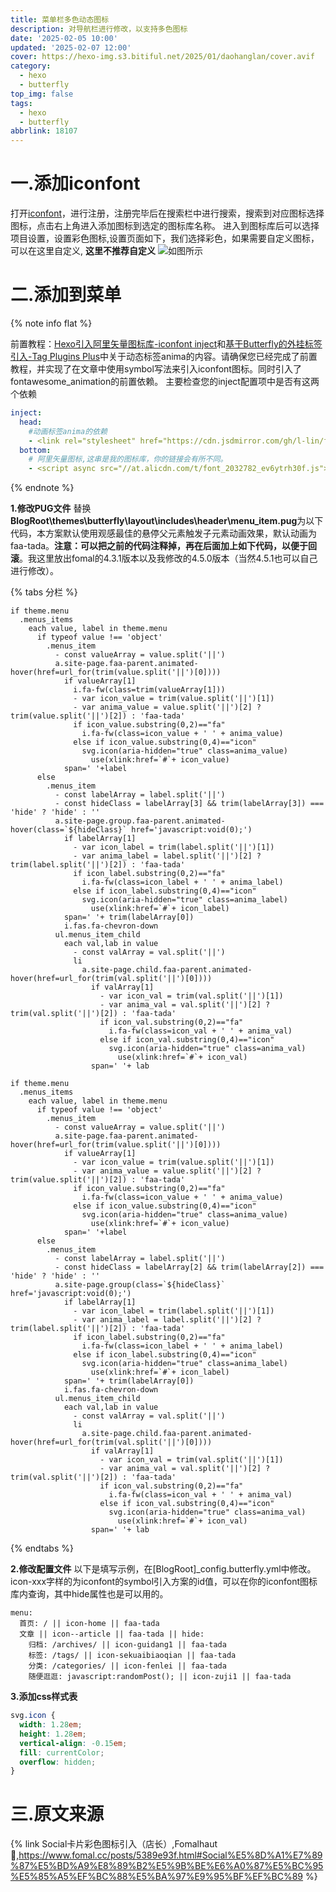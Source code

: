 ```yaml
---
title: 菜单栏多色动态图标
description: 对导航栏进行修改，以支持多色图标
date: '2025-02-05 10:00'
updated: '2025-02-07 12:00'
cover: https://hexo-img.s3.bitiful.net/2025/01/daohanglan/cover.avif
category:
  - hexo
  - butterfly
top_img: false
tags:
  - hexo
  - butterfly
abbrlink: 18107
---
```

# 一.添加iconfont
打开[iconfont](https://www.iconfont.cn/)，进行注册，注册完毕后在搜索栏中进行搜索，搜索到对应图标选择图标，点击右上角进入添加图标到选定的图标库名称。
进入到图标库后可以选择项目设置，设置彩色图标,设置页面如下，我们选择彩色，如果需要自定义图标，可以在这里自定义, **这里不推荐自定义**
![如图所示](/img/2025/01/iconfont/1.avif)
# 二.添加到菜单
{% note info flat %}

前置教程：[Hexo引入阿里矢量图标库-iconfont inject](https://akilar.top/posts/d2ebecef/)和[基于Butterfly的外挂标签引入-Tag Plugins Plus](https://akilar.top/posts/615e2dec/#%E5%8A%A8%E6%80%81%E6%A0%87%E7%AD%BE-anima)中关于动态标签anima的内容。请确保您已经完成了前置教程，并实现了在文章中使用symbol写法来引入iconfont图标。同时引入了fontawesome_animation的前置依赖。
主要检查您的inject配置项中是否有这两个依赖

``` YAML
inject:
  head:
    #动画标签anima的依赖
    - <link rel="stylesheet" href="https://cdn.jsdmirror.com/gh/l-lin/font-awesome-animation/dist/font-awesome-animation.min.css"  media="defer" onload="this.media='all'">
  bottom:
    # 阿里矢量图标,这串是我的图标库，你的链接会有所不同。
    - <script async src="//at.alicdn.com/t/font_2032782_ev6ytrh30f.js"></script>
```
{% endnote %}

**1.修改PUG文件**
替换**BlogRoot\themes\butterfly\layout\includes\header\menu_item.pug**为以下代码，本方案默认使用观感最佳的悬停父元素触发子元素动画效果，默认动画为faa-tada。**注意：可以把之前的代码注释掉，再在后面加上如下代码，以便于回滚**。我这里放出fomal的4.3.1版本以及我修改的4.5.0版本（当然4.5.1也可以自己进行修改）。

{% tabs 分栏 %}

<!-- tab 4.3.1版本 -->
``` PUG
if theme.menu
  .menus_items
    each value, label in theme.menu
      if typeof value !== 'object'
        .menus_item
          - const valueArray = value.split('||')
          a.site-page.faa-parent.animated-hover(href=url_for(trim(value.split('||')[0])))
            if valueArray[1]
              i.fa-fw(class=trim(valueArray[1]))
              - var icon_value = trim(value.split('||')[1])
              - var anima_value = value.split('||')[2] ? trim(value.split('||')[2]) : 'faa-tada'
              if icon_value.substring(0,2)=="fa"      
                i.fa-fw(class=icon_value + ' ' + anima_value)
              else if icon_value.substring(0,4)=="icon"          
                svg.icon(aria-hidden="true" class=anima_value)
                  use(xlink:href=`#`+ icon_value)
            span=' '+label
      else
        .menus_item
          - const labelArray = label.split('||')
          - const hideClass = labelArray[3] && trim(labelArray[3]) === 'hide' ? 'hide' : ''
          a.site-page.group.faa-parent.animated-hover(class=`${hideClass}` href='javascript:void(0);')
            if labelArray[1]
              - var icon_label = trim(label.split('||')[1])
              - var anima_label = label.split('||')[2] ? trim(label.split('||')[2]) : 'faa-tada'
              if icon_label.substring(0,2)=="fa"      
                i.fa-fw(class=icon_label + ' ' + anima_label)
              else if icon_label.substring(0,4)=="icon"    
                svg.icon(aria-hidden="true" class=anima_label)
                  use(xlink:href=`#`+ icon_label)
            span=' '+ trim(labelArray[0])
            i.fas.fa-chevron-down
          ul.menus_item_child
            each val,lab in value 
              - const valArray = val.split('||')
              li
                a.site-page.child.faa-parent.animated-hover(href=url_for(trim(val.split('||')[0])))
                  if valArray[1]
                    - var icon_val = trim(val.split('||')[1])
                    - var anima_val = val.split('||')[2] ? trim(val.split('||')[2]) : 'faa-tada'
                    if icon_val.substring(0,2)=="fa"      
                      i.fa-fw(class=icon_val + ' ' + anima_val)
                    else if icon_val.substring(0,4)=="icon"
                      svg.icon(aria-hidden="true" class=anima_val)
                        use(xlink:href=`#`+ icon_val)                    
                  span=' '+ lab
```
<!-- endtab -->

<!-- tab 4.5.0 版本 -->

``` PUG
if theme.menu
  .menus_items
    each value, label in theme.menu
      if typeof value !== 'object'
        .menus_item
          - const valueArray = value.split('||')
          a.site-page.faa-parent.animated-hover(href=url_for(trim(value.split('||')[0])))
            if valueArray[1]
              - var icon_value = trim(value.split('||')[1])
              - var anima_value = value.split('||')[2] ? trim(value.split('||')[2]) : 'faa-tada'
              if icon_value.substring(0,2)=="fa"
                i.fa-fw(class=icon_value + ' ' + anima_value)
              else if icon_value.substring(0,4)=="icon"
                svg.icon(aria-hidden="true" class=anima_value)
                  use(xlink:href=`#`+ icon_value)
            span=' '+label
      else
        .menus_item
          - const labelArray = label.split('||')
          - const hideClass = labelArray[2] && trim(labelArray[2]) === 'hide' ? 'hide' : ''
          a.site-page.group(class=`${hideClass}` href='javascript:void(0);')
            if labelArray[1]
              - var icon_label = trim(label.split('||')[1])
              - var anima_label = label.split('||')[2] ? trim(label.split('||')[2]) : 'faa-tada'
              if icon_label.substring(0,2)=="fa"
                i.fa-fw(class=icon_label + ' ' + anima_label)
              else if icon_label.substring(0,4)=="icon"
                svg.icon(aria-hidden="true" class=anima_label)
                  use(xlink:href=`#`+ icon_label)
            span=' '+ trim(labelArray[0])
            i.fas.fa-chevron-down
          ul.menus_item_child
            each val,lab in value 
              - const valArray = val.split('||')
              li
                a.site-page.child.faa-parent.animated-hover(href=url_for(trim(val.split('||')[0])))
                  if valArray[1]
                    - var icon_val = trim(val.split('||')[1])
                    - var anima_val = val.split('||')[2] ? trim(val.split('||')[2]) : 'faa-tada'
                    if icon_val.substring(0,2)=="fa"
                      i.fa-fw(class=icon_val + ' ' + anima_val)
                    else if icon_val.substring(0,4)=="icon"
                      svg.icon(aria-hidden="true" class=anima_val)
                        use(xlink:href=`#`+ icon_val)
                  span=' '+ lab
```

<!-- endtab -->

{% endtabs %}

**2.修改配置文件**
以下是填写示例，在[BlogRoot]\_config.butterfly.yml中修改。icon-xxx字样的为iconfont的symbol引入方案的id值，可以在你的iconfont图标库内查询，其中hide属性也是可以用的。
``` YML
menu:
  首页: / || icon-home || faa-tada
  文章 || icon--article || faa-tada || hide:
    归档: /archives/ || icon-guidang1 || faa-tada
    标签: /tags/ || icon-sekuaibiaoqian || faa-tada
    分类: /categories/ || icon-fenlei || faa-tada
    随便逛逛: javascript:randomPost(); || icon-zuji1 || faa-tada
```
**3.添加css样式表**
``` CSS
svg.icon {
  width: 1.28em;
  height: 1.28em;
  vertical-align: -0.15em;
  fill: currentColor;
  overflow: hidden;
}
```
# 三.原文来源
{% link Social卡片彩色图标引入（店长）,Fomalhaut🥝,https://www.fomal.cc/posts/5389e93f.html#Social%E5%8D%A1%E7%89%87%E5%BD%A9%E8%89%B2%E5%9B%BE%E6%A0%87%E5%BC%95%E5%85%A5%EF%BC%88%E5%BA%97%E9%95%BF%EF%BC%89 %}